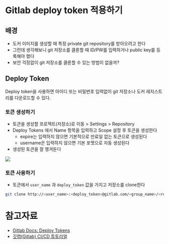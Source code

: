 # Gitlab deploy token 적용하기

## 배경

- 도커 이미지를 생성할 때 특정 private git repository를 받아오려고 한다
- 그런데 생각해보니 git 저장소를 클론할 때 ID/PW를 입력하거나 public key를 등록해야 했다
- 보안 걱정없이 git 저장소를 클론할 수 있는 방법이 없을까?

## Deploy Token

Deploy token을 사용하면 아이디 또는 비밀번호 입력없이 git 저장소나 도커 레지스트리를 다운로드할 수 있다.

### 토큰 생성하기

- 토큰을 생성할 프로젝트(저장소)로 이동 > Settings > Repository
- Deploy Tokens 에서 Name 항목을 입력하고 Scope 설정 후 토큰을 생성한다
    - expire는 입력하지 않으면 기본적으로 만료일 없는 토큰으로 생성된다
    - username은 입력하지 않으면 기본 포맷으로 자동 생성된다
- 생성된 토큰을 잘 챙겨둔다

![](https://docs.gitlab.com/ee/user/project/deploy_tokens/img/deploy_tokens.png)

### 토큰 사용하기

- 토큰에서 `user_name` 과 `deploy_token` 값을 가지고 저장소를 clone한다

```bash
git clone http://<user_name>:<deploy_token>@gitlab.com/<group_name>/<repo_name>.git
```

# 참고자료

- [Gitlab Docs: Deploy Tokens](https://docs.gitlab.com/ee/user/project/deploy_tokens/#git-clone-a-repository)
- [깃랩(Gitlab) CI/CD 튜토리얼](https://velog.io/@wickedev/Gitlab-CICD-%ED%8A%9C%ED%86%A0%EB%A6%AC%EC%96%BC-bljzphditt)
